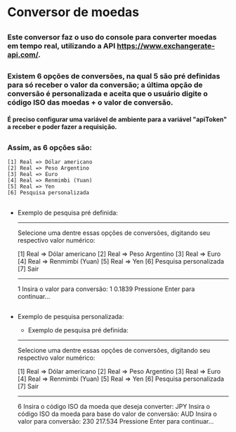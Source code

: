 # Conversor de moedas

##

### Este conversor faz o uso do console para converter moedas em tempo real, utilizando a API https://www.exchangerate-api.com/.

##

### Existem 6 opções de conversões, na qual 5 são pré definidas para só receber o valor da conversão; a última opção de conversão é personalizada e aceita que o usuário digite o código ISO das moedas + o valor de conversão.
#### **É preciso configurar uma variável de ambiente para a variável "apiToken" a receber e poder fazer a requisição.**

##

### Assim, as 6 opções são:

    [1] Real => Dólar americano
    [2] Real => Peso Argentino
    [3] Real => Euro
    [4] Real => Renmimbi (Yuan)
    [5] Real => Yen
    [6] Pesquisa personalizada

##

- Exemplo de pesquisa pré definida:


    ***********************************************
    Selecione uma dentre essas opções de conversões,
    digitando seu respectivo valor numérico:

    [1] Real => Dólar americano
    [2] Real => Peso Argentino
    [3] Real => Euro
    [4] Real => Renmimbi (Yuan)
    [5] Real => Yen
    [6] Pesquisa personalizada
    [7] Sair
    ***********************************************

    1
    Insira o valor para conversão:
    1
    0.1839
    Pressione Enter para continuar...

##

- Exemplo de pesquisa personalizada:


    - Exemplo de pesquisa pré definida:
    ***********************************************
    Selecione uma dentre essas opções de conversões,
    digitando seu respectivo valor numérico:

    [1] Real => Dólar americano
    [2] Real => Peso Argentino
    [3] Real => Euro
    [4] Real => Renmimbi (Yuan)
    [5] Real => Yen
    [6] Pesquisa personalizada
    [7] Sair
    ***********************************************

    6
    Insira o código ISO da moeda que deseja converter:
    JPY
    Insira o código ISO da moeda para base do valor de conversão:
    AUD
    Insira o valor para conversão:
    230
    217.534
    Pressione Enter para continuar...
##